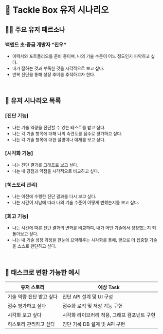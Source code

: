 # 👥 Tackle Box 유저 시나리오

## 🧑‍💻 주요 유저 페르소나

### 백엔드 초·중급 개발자 "진우"
- 이력서와 포트폴리오를 준비 중이며, 나의 기술 수준이 어느 정도인지 파악하고 싶다.
- 내가 잘하는 것과 부족한 것을 시각적으로 보고 싶다.
- 반복 진단을 통해 성장 추이를 추적하고자 한다.

<br>

## 📖 유저 시나리오 목록

### [진단 기능]
- 나는 기술 역량을 진단할 수 있는 테스트를 받고 싶다.
- 나는 각 기술 항목에 대해 나의 숙련도를 점수로 평가하고 싶다.
- 나는 각 기술 항목에 대한 설명이나 예제를 보고 싶다.

### [시각화 기능]
- 나는 진단 결과를 그래프로 보고 싶다.
- 나는 내 강점과 약점을 시각적으로 비교하고 싶다.

### [히스토리 관리]
- 나는 이전에 수행한 진단 결과를 다시 보고 싶다.
- 나는 시간이 지남에 따라 나의 기술 수준이 어떻게 변했는지를 보고 싶다.

### [회고 기능]
- 나는 시간에 따른 진단 결과의 변화를 비교하여, 내가 어떤 기술에서 성장했는지 되돌아보고 싶다.
- 나는 내 기술 성장 과정을 한눈에 요약해주는 시각화를 통해, 앞으로 더 집중할 기술을 스스로 판단하고 싶다.

<br>

## 🧩 태스크로 변환 가능한 예시

| 유저 스토리 | 예상 Task |
|-------------|------------|
| 기술 역량 진단 받고 싶다 | 진단 API 설계 및 UI 구성 |
| 점수 평가하고 싶다 | 점수화 로직 및 저장 기능 구현 |
| 시각화 보고 싶다 | 시각화 라이브러리 적용, 그래프 컴포넌트 구현 |
| 히스토리 관리하고 싶다 | 진단 기록 DB 설계 및 API 구현 |

<br>
